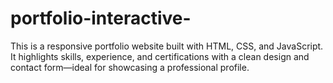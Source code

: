 # portfolio-interactive-
This is a responsive portfolio website built with HTML, CSS, and JavaScript. It highlights skills, experience, and certifications with a clean design and contact form—ideal for showcasing a professional profile.
